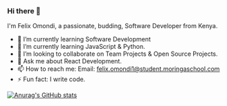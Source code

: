 ### Hi there 👋

I'm Felix Omondi, a passionate, budding, Software Developer from Kenya. 

- 🔭 I’m currently learning Software Development
- 🌱 I’m currently learning JavaScript & Python.
- 👯 I’m looking to collaborate on Team Projects & Open Source Projects.
- 💬 Ask me about React Development.
- 📫 How to reach me: Email: felix.omondi1@student.moringaschool.com
- ⚡ Fun fact: I write code.

[![Anurag's GitHub stats](https://github-readme-stats.vercel.app/api?username=Felix-svg)](https://github.com/anuraghazra/github-readme-stats)

